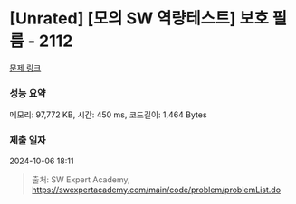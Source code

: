 # [Unrated] [모의 SW 역량테스트] 보호 필름 - 2112 

[문제 링크](https://swexpertacademy.com/main/code/problem/problemDetail.do?contestProbId=AV5V1SYKAaUDFAWu) 

### 성능 요약

메모리: 97,772 KB, 시간: 450 ms, 코드길이: 1,464 Bytes

### 제출 일자

2024-10-06 18:11



> 출처: SW Expert Academy, https://swexpertacademy.com/main/code/problem/problemList.do